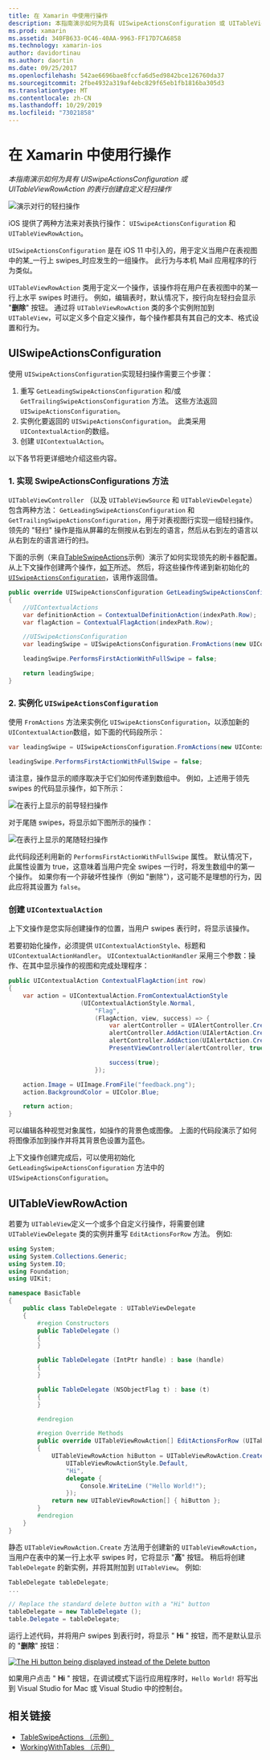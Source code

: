 ```yaml
---
title: 在 Xamarin 中使用行操作
description: 本指南演示如何为具有 UISwipeActionsConfiguration 或 UITableViewRowAction 的表行创建自定义轻扫操作
ms.prod: xamarin
ms.assetid: 340FB633-0C46-40AA-9963-FF17D7CA6858
ms.technology: xamarin-ios
author: davidortinau
ms.author: daortin
ms.date: 09/25/2017
ms.openlocfilehash: 542ae6696bae8fccfa6d5ed9842bce126760da37
ms.sourcegitcommit: 2fbe4932a319af4ebc829f65eb1fb1816ba305d3
ms.translationtype: MT
ms.contentlocale: zh-CN
ms.lasthandoff: 10/29/2019
ms.locfileid: "73021858"
---
```

# <a name="working-with-row-actions-in-xamarinios"></a>在 Xamarin 中使用行操作

_本指南演示如何为具有 UISwipeActionsConfiguration 或 UITableViewRowAction 的表行创建自定义轻扫操作_

![演示对行的轻扫操作](row-action-images/action02.png)

iOS 提供了两种方法来对表执行操作： `UISwipeActionsConfiguration` 和 `UITableViewRowAction`。

`UISwipeActionsConfiguration` 是在 iOS 11 中引入的，用于定义当用户在表视图中的某_一行上 swipes_时应发生的一组操作。 此行为与本机 Mail 应用程序的行为类似。

`UITableViewRowAction` 类用于定义一个操作，该操作将在用户在表视图中的某一行上水平 swipes 时进行。
例如，编辑表时，默认情况下，按行向左轻扫会显示 "**删除**" 按钮。 通过将 `UITableViewRowAction` 类的多个实例附加到 `UITableView`，可以定义多个自定义操作，每个操作都具有其自己的文本、格式设置和行为。

## <a name="uiswipeactionsconfiguration"></a>UISwipeActionsConfiguration

使用 `UISwipeActionsConfiguration`实现轻扫操作需要三个步骤：

1. 重写 `GetLeadingSwipeActionsConfiguration` 和/或 `GetTrailingSwipeActionsConfiguration` 方法。 这些方法返回 `UISwipeActionsConfiguration`。
2. 实例化要返回的 `UISwipeActionsConfiguration`。 此类采用 `UIContextualAction`的数组。
3. 创建 `UIContextualAction`。

以下各节将更详细地介绍这些内容。

### <a name="1-implementing-the-swipeactionsconfigurations-methods"></a>1. 实现 SwipeActionsConfigurations 方法

`UITableViewController` （以及 `UITableViewSource` 和 `UITableViewDelegate`）包含两种方法： `GetLeadingSwipeActionsConfiguration` 和 `GetTrailingSwipeActionsConfiguration`，用于对表视图行实现一组轻扫操作。 领先的 "轻扫" 操作是指从屏幕的左侧按从右到左的语言，然后从右到左的语言以从右到左的语言进行的扫。

下面的示例（来自[TableSwipeActions](https://docs.microsoft.com/samples/xamarin/ios-samples/tableswipeactions)示例）演示了如何实现领先的刷卡器配置。 从上下文操作创建两个操作，[如下](#create-uicontextualaction)所述。 然后，将这些操作传递到新初始化的[`UISwipeActionsConfiguration`](#create-uiswipeactionsconfigurations)，该用作返回值。

```csharp
public override UISwipeActionsConfiguration GetLeadingSwipeActionsConfiguration(UITableView tableView, NSIndexPath indexPath)
{
    //UIContextualActions
    var definitionAction = ContextualDefinitionAction(indexPath.Row);
    var flagAction = ContextualFlagAction(indexPath.Row);

    //UISwipeActionsConfiguration
    var leadingSwipe = UISwipeActionsConfiguration.FromActions(new UIContextualAction[] { flagAction, definitionAction });

    leadingSwipe.PerformsFirstActionWithFullSwipe = false;

    return leadingSwipe;
}
```

<a name="create-uiswipeactionsconfigurations" />

### <a name="2-instantiate-a-uiswipeactionsconfiguration"></a>2. 实例化 `UISwipeActionsConfiguration`

使用 `FromActions` 方法来实例化 `UISwipeActionsConfiguration`，以添加新的 `UIContextualAction`数组，如下面的代码段所示：

```csharp
var leadingSwipe = UISwipeActionsConfiguration.FromActions(new UIContextualAction[] { flagAction, definitionAction })

leadingSwipe.PerformsFirstActionWithFullSwipe = false;
```

请注意，操作显示的顺序取决于它们如何传递到数组中。 例如，上述用于领先 swipes 的代码显示操作，如下所示：

![在表行上显示的前导轻扫操作](row-action-images/action03.png)

对于尾随 swipes，将显示如下图所示的操作：

![在表行上显示的尾随轻扫操作](row-action-images/action04.png)

此代码段还利用新的 `PerformsFirstActionWithFullSwipe` 属性。 默认情况下，此属性设置为 true，这意味着当用户完全 swipes 一行时，将发生数组中的第一个操作。 如果你有一个非破坏性操作（例如 "删除"），这可能不是理想的行为，因此应将其设置为 `false`。

<a name="create-uicontextualaction" />

### <a name="create-a-uicontextualaction"></a>创建 `UIContextualAction`

上下文操作是您实际创建操作的位置，当用户 swipes 表行时，将显示该操作。

若要初始化操作，必须提供 `UIContextualActionStyle`、标题和 `UIContextualActionHandler`。 `UIContextualActionHandler` 采用三个参数：操作、在其中显示操作的视图和完成处理程序：

```csharp
public UIContextualAction ContextualFlagAction(int row)
{
    var action = UIContextualAction.FromContextualActionStyle
                    (UIContextualActionStyle.Normal,
                        "Flag",
                        (FlagAction, view, success) => {
                            var alertController = UIAlertController.Create($"Report {words[row]}?", "", UIAlertControllerStyle.Alert);
                            alertController.AddAction(UIAlertAction.Create("Cancel", UIAlertActionStyle.Cancel, null));
                            alertController.AddAction(UIAlertAction.Create("Yes", UIAlertActionStyle.Destructive, null));
                            PresentViewController(alertController, true, null);

                            success(true);
                        });

    action.Image = UIImage.FromFile("feedback.png");
    action.BackgroundColor = UIColor.Blue;

    return action;
}
```

可以编辑各种视觉对象属性，如操作的背景色或图像。 上面的代码段演示了如何将图像添加到操作并将其背景色设置为蓝色。

上下文操作创建完成后，可以使用初始化 `GetLeadingSwipeActionsConfiguration` 方法中的 `UISwipeActionsConfiguration`。

## <a name="uitableviewrowaction"></a>UITableViewRowAction

若要为 `UITableView`定义一个或多个自定义行操作，将需要创建 `UITableViewDelegate` 类的实例并重写 `EditActionsForRow` 方法。 例如:

```csharp
using System;
using System.Collections.Generic;
using System.IO;
using Foundation;
using UIKit;

namespace BasicTable
{
    public class TableDelegate : UITableViewDelegate
    {
        #region Constructors
        public TableDelegate ()
        {
        }

        public TableDelegate (IntPtr handle) : base (handle)
        {
        }

        public TableDelegate (NSObjectFlag t) : base (t)
        {
        }

        #endregion

        #region Override Methods
        public override UITableViewRowAction[] EditActionsForRow (UITableView tableView, NSIndexPath indexPath)
        {
            UITableViewRowAction hiButton = UITableViewRowAction.Create (
                UITableViewRowActionStyle.Default,
                "Hi",
                delegate {
                    Console.WriteLine ("Hello World!");
                });
            return new UITableViewRowAction[] { hiButton };
        }
        #endregion
    }
}
```

静态 `UITableViewRowAction.Create` 方法用于创建新的 `UITableViewRowAction`，当用户在表中的某一行上水平 swipes 时，它将显示 "**高**" 按钮。 稍后将创建 `TableDelegate` 的新实例，并将其附加到 `UITableView`。 例如:

```csharp
TableDelegate tableDelegate;
...

// Replace the standard delete button with a "Hi" button
tableDelegate = new TableDelegate ();
table.Delegate = tableDelegate;

```

运行上述代码，并将用户 swipes 到表行时，将显示 " **Hi** " 按钮，而不是默认显示的 "**删除**" 按钮：

[![](row-action-images/action01.png "The Hi button being displayed instead of the Delete button")](row-action-images/action01.png#lightbox)

如果用户点击 " **Hi** " 按钮，在调试模式下运行应用程序时，`Hello World!` 将写出到 Visual Studio for Mac 或 Visual Studio 中的控制台。

## <a name="related-links"></a>相关链接

- [TableSwipeActions （示例）](https://docs.microsoft.com/samples/xamarin/ios-samples/tableswipeactions)
- [WorkingWithTables （示例）](https://docs.microsoft.com/samples/xamarin/ios-samples/workingwithtables)
